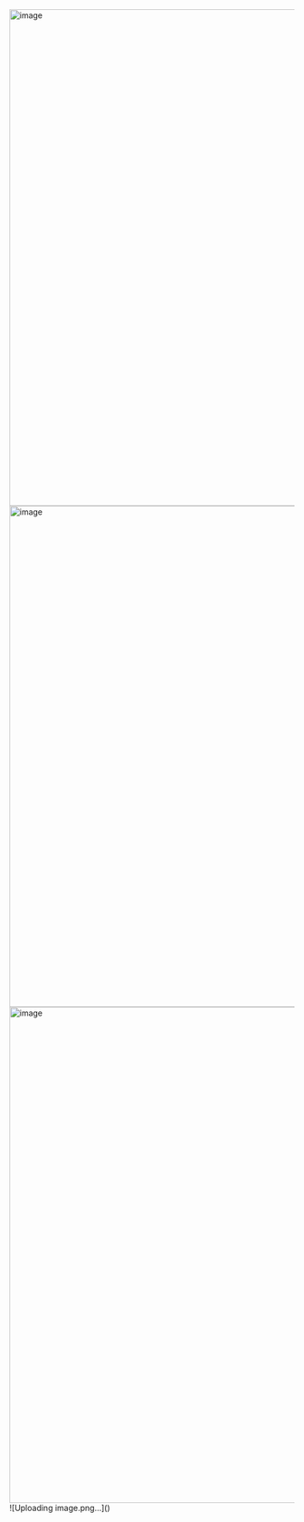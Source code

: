 <img width="1753" height="877" alt="image" src="https://github.com/user-attachments/assets/721bd369-eaee-4201-ac73-64796495f6b0" />
<img width="1779" height="885" alt="image" src="https://github.com/user-attachments/assets/ee93b355-0e29-48c1-827c-fe013751829f" />
<img width="1757" height="876" alt="image" src="https://github.com/user-attachments/assets/67b884ac-2a0f-46d4-b33b-3c2e21b5b3d3" />
![Uploading image.png…]()

